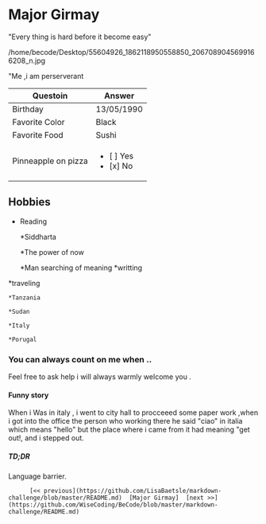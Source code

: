 # Major Girmay

"Every thing is hard before it become easy"

/home/becode/Desktop/55604926_1862118950558850_2067089045699166208_n.jpg

"Me ,i am perserverant 

Questoin | Answer
------------ | -------------
Birthday | 13/05/1990
Favorite Color | Black
Favorite Food | Sushi
Pinneapple on pizza | <ul><li>[ ] Yes</li><li>[x] No</li></ul>

## Hobbies 

* Reading
	
	*Siddharta
	
	*The power of now 
	
	*Man searching of meaning 
*writting 

*traveling
	
	
	*Tanzania
	
	*Sudan
	
	*Italy
	
	*Porugal

### You can always count on me when ..
  
 Feel free to ask help i will always warmly welcome you .

#### Funny story

When i Was in italy , i went to city hall to procceeed some paper work ,when i got into the office the person who working there he said "ciao" in italia which means "hello" but the place where i came from it had meaning "get out!, and i stepped out.

##### TD;DR

Language barrier.


          [<< previous](https://github.com/LisaBaetsle/markdown-challenge/blob/master/README.md)  [Major Girmay]  [next >>](https://github.com/WiseCoding/BeCode/blob/master/markdown-challenge/README.md)

